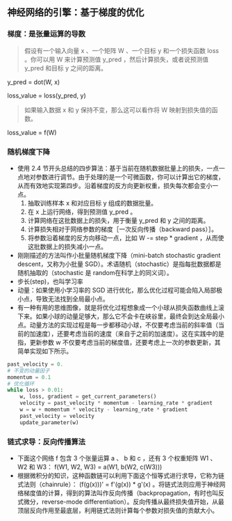 ## 神经网络的引擎：基于梯度的优化
### 梯度：是张量运算的导数
> 假设有一个输入向量 x 、一个矩阵 W 、一个目标 y 和一个损失函数 loss 。你可以用 W 来计算预测值 y_pred ，然后计算损失，或者说预测值 y_pred 和目标 y 之间的距离。

y_pred = dot(W, x)

loss_value = loss(y_pred, y)

>如果输入数据 x 和 y 保持不变，那么这可以看作将 W 映射到损失值的函数。

loss_value = f(W)
### 随机梯度下降
* 使用 2.4 节开头总结的四步算法：基于当前在随机数据批量上的损失，一点一点地对参数进行调节。由于处理的是一个可微函数，你可以计算出它的梯度，从而有效地实现第四步。沿着梯度的反方向更新权重，损失每次都会变小一点。
    1. 抽取训练样本 x 和对应目标 y 组成的数据批量。
    2. 在 x 上运行网络，得到预测值 y_pred 。
    3. 计算网络在这批数据上的损失，用于衡量 y_pred 和 y 之间的距离。
    4. 计算损失相对于网络参数的梯度［一次反向传播（backward pass）］。
    5. 将参数沿着梯度的反方向移动一点，比如 W -= step * gradient ，从而使这批数据上的损失减小一点。
* 刚刚描述的方法叫作小批量随机梯度下降（mini-batch stochastic gradient descent，又称为小批量 SGD）。术语随机（stochastic）是指每批数据都是随机抽取的（stochastic 是 random在科学上的同义词）。
* 步长(step)，也叫学习率
* 动量：如果使用小学习率的 SGD 进行优化，那么优化过程可能会陷入局部极小点，导致无法找到全局最小点。
* 有一种有用的思维图像，就是将优化过程想象成一个小球从损失函数曲线上滚下来。如果小球的动量足够大，那么它不会卡在峡谷里，最终会到达全局最小点。动量方法的实现过程是每一步都移动小球，不仅要考虑当前的斜率值（当前的加速度），还要考虑当前的速度（来自于之前的加速度）。这在实践中的是指，更新参数 w 不仅要考虑当前的梯度值，还要考虑上一次的参数更新，其简单实现如下所示。
``` python
past_velocity = 0.
# 不变的动量因子
momentum = 0.1
# 优化循环
while loss > 0.01:
    w, loss, gradient = get_current_parameters()
    velocity = past_velocity * momentum - learning_rate * gradient
    w = w + momentum * velocity - learning_rate * gradient
    past_velocity = velocity
    update_parameter(w)
```
### 链式求导：反向传播算法
* 下面这个网络 f 包含 3 个张量运算 a 、 b 和 c ，还有 3 个权重矩阵 W1 、 W2 和 W3： f(W1, W2, W3) = a(W1, b(W2, c(W3)))
* 根据微积分的知识，这种函数链可以利用下面这个恒等式进行求导，它称为链式法则（chainrule）： (f(g(x)))' = f'(g(x)) * g'(x) 。将链式法则应用于神经网络梯度值的计算，得到的算法叫作反向传播（backpropagation，有时也叫反式微分，reverse-mode differentiation）。反向传播从最终损失值开始，从最顶层反向作用至最底层，利用链式法则计算每个参数对损失值的贡献大小。
